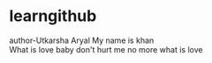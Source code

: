 # learngithub

author-Utkarsha Aryal
My name is khan
<br>
What is love baby don't hurt me no more 
what is love
